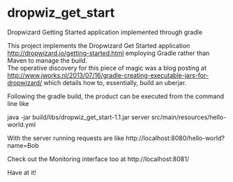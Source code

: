 dropwiz_get_start
=================

Dropwizard Getting Started application implemented through gradle

This project implements the Dropwizard Get Started application 
http://dropwizard.io/getting-started.html employing Gradle rather than Maven to manage the build.  
The operative discovery for this piece of magic was a blog posting at 
http://www.jworks.nl/2013/07/16/gradle-creating-executable-jars-for-dropwizard/ which details how
to, essentially, build an uberjar.

Following the gradle build, the product can be executed from the command line like

java -jar build/libs/dropwiz_get_start-1.1.jar server src/main/resources/hello-world.yml

With the server running requests are like http://localhost:8080/hello-world?name=Bob

Check out the Monitoring interface too at http://localhost:8081/

Have at it!
